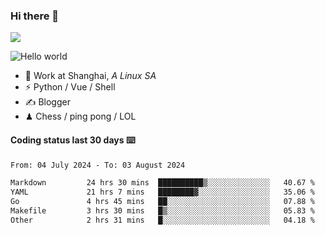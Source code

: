 ### Hi there 👋
![](https://komarev.com/ghpvc/?username=Xuhandsome)


<img src="https://github-readme-stats.vercel.app/api?username=XuHandsome&show_icons=true&theme=merko" alt="Hello world">

<br/>

- 🍻  Work at Shanghai, _A Linux SA_
- ⚡  Python / Vue / Shell
- ✍️  Blogger
- ♟  Chess / ping pong / LOL

#### Coding status last 30 days ⌨️

<!--START_SECTION:waka-->

```txt
From: 04 July 2024 - To: 03 August 2024

Markdown         24 hrs 30 mins  ██████████▒░░░░░░░░░░░░░░   40.67 %
YAML             21 hrs 7 mins   ████████▓░░░░░░░░░░░░░░░░   35.06 %
Go               4 hrs 45 mins   ██░░░░░░░░░░░░░░░░░░░░░░░   07.88 %
Makefile         3 hrs 30 mins   █▒░░░░░░░░░░░░░░░░░░░░░░░   05.83 %
Other            2 hrs 31 mins   █░░░░░░░░░░░░░░░░░░░░░░░░   04.18 %
```

<!--END_SECTION:waka-->
